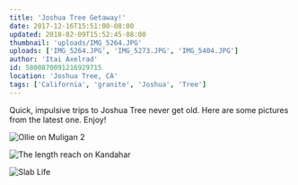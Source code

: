 ```yaml
---
title: 'Joshua Tree Getaway!'
date: 2017-12-16T15:51:00-08:00
updated: 2018-02-09T15:52:45-08:00
thumbnail: 'uploads/IMG_5264.JPG'
uploads: ['IMG_5264.JPG', 'IMG_5273.JPG', 'IMG_5404.JPG']
author: 'Itai Axelrad'
id: 5800870091216929715
location: 'Joshua Tree, CA'
tags: ['California', 'granite', 'Joshua', 'Tree']
---
```


Quick, impulsive trips to Joshua Tree never get old. Here are some pictures from the latest one. Enjoy!

![Ollie on Muligan 2](uploads/IMG_5264.JPG)

![The length reach on Kandahar](uploads/IMG_5273.JPG)

![Slab Life](uploads/IMG_5404.JPG)
